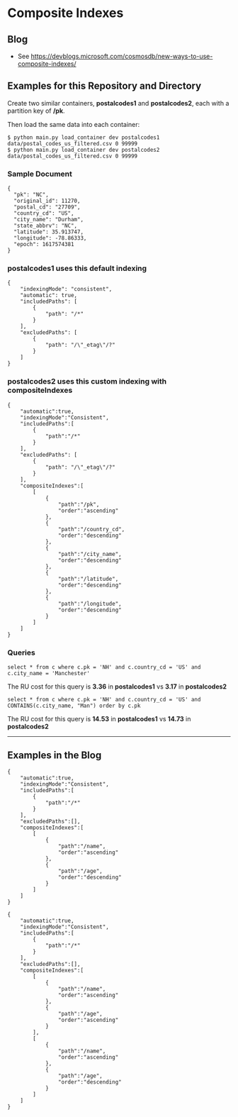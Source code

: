 # Composite Indexes

## Blog

- See https://devblogs.microsoft.com/cosmosdb/new-ways-to-use-composite-indexes/ 


## Examples for this Repository and Directory

Create two similar containers, **postalcodes1** and **postalcodes2**, each with a partition key of **/pk**.

Then load the same data into each container:

```
$ python main.py load_container dev postalcodes1 data/postal_codes_us_filtered.csv 0 99999
$ python main.py load_container dev postalcodes2 data/postal_codes_us_filtered.csv 0 99999
```

### Sample Document

```
{
  "pk": "NC",
  "original_id": 11270,
  "postal_cd": "27709",
  "country_cd": "US",
  "city_name": "Durham",
  "state_abbrv": "NC",
  "latitude": 35.913747,
  "longitude": -78.86333,
  "epoch": 1617574381
}
```

### postalcodes1 uses this default indexing

```
{
    "indexingMode": "consistent",
    "automatic": true,
    "includedPaths": [
        {
            "path": "/*"
        }
    ],
    "excludedPaths": [
        {
            "path": "/\"_etag\"/?"
        }
    ]
}
```

### postalcodes2 uses this custom indexing with compositeIndexes

```
{  
    "automatic":true,
    "indexingMode":"Consistent",
    "includedPaths":[  
        {  
            "path":"/*"
        }
    ],
    "excludedPaths": [
        {
            "path": "/\"_etag\"/?"
        }
    ],
    "compositeIndexes":[  
        [  
            {  
                "path":"/pk",
                "order":"ascending"
            },
            {  
                "path":"/country_cd",
                "order":"descending"
            },
            {  
                "path":"/city_name",
                "order":"descending"
            },
            {  
                "path":"/latitude",
                "order":"descending"
            },
            {  
                "path":"/longitude",
                "order":"descending"
            }
        ]
    ]
}
```

### Queries


```
select * from c where c.pk = 'NH' and c.country_cd = 'US' and c.city_name = 'Manchester'
```

The RU cost for this query is **3.36** in **postalcodes1** vs **3.17** in **postalcodes2**


```
select * from c where c.pk = 'NH' and c.country_cd = 'US' and CONTAINS(c.city_name, "Man") order by c.pk
```


The RU cost for this query is **14.53** in **postalcodes1** vs **14.73** in **postalcodes2**


---


## Examples in the Blog

```
{  
    "automatic":true,
    "indexingMode":"Consistent",
    "includedPaths":[  
        {  
            "path":"/*"
        }
    ],
    "excludedPaths":[],
    "compositeIndexes":[  
        [  
            {  
                "path":"/name",
                "order":"ascending"
            },
            {  
                "path":"/age",
                "order":"descending"
            }
        ]
    ]
}
```

```
{  
    "automatic":true,
    "indexingMode":"Consistent",
    "includedPaths":[  
        {  
            "path":"/*"
        }
    ],
    "excludedPaths":[],
    "compositeIndexes":[  
        [  
            {  
                "path":"/name",
                "order":"ascending"
            },
            {  
                "path":"/age",
                "order":"ascending"
            }
        ],
        [  
            {  
                "path":"/name",
                "order":"ascending"
            },
            {  
                "path":"/age",
                "order":"descending"
            }
        ]
    ]
}
```
